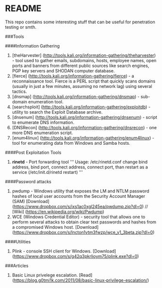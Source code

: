 # README
This repo contains some interesting stuff that can be useful for penetration testing or smth.

###Tools

####Information Gathering
1. [theHarvester] (http://tools.kali.org/information-gathering/theharvester) - tool used to gather emails, subdomains, hosts, employee names, open ports and banners from different public sources like search engines, PGP key servers and SHODAN computer database.
2. [fierce] (http://tools.kali.org/information-gathering/fierce) - a reconnaissance tool. Fierce is a PERL script that quickly scans domains (usually in just a few minutes, assuming no network lag) using several tactics.
3. [dnsmap] (http://tools.kali.org/information-gathering/dnsmap) - sub-domain enumeration tool.
4. [searchsploit] (http://tools.kali.org/information-gathering/exploitdb) - utility to search the Exploit Database archive.
5. [dnsenum] (http://tools.kali.org/information-gathering/dnsenum) - script to enumerate DNS information.
6. [DNSRecon] (http://tools.kali.org/information-gathering/dnsrecon) - one more DNS enumeration script.
7. [enum4linux] (http://tools.kali.org/information-gathering/enum4linux) - tool for enumerating data from Windows and Samba hosts.

####Post Exploitation Tools
1. **rinetd** - Port forwarding tool
'''
Usage: /etc/rinetd.conf
change bind address, bind port, connect address, connect port, than restart as a service (/etc/init.d/rinetd restart)
'''

####Password attacks
1. pwdump - Windows utility that exposes the LM and NTLM password hashes of local user accounts from the Security Account Manager (SAM) 
[Download] (https://www.dropbox.com/s/ixs1ac0xgl245ea/pwdump.zip?dl=0) //
[Wiki] (https://en.wikipedia.org/wiki/Pwdump)
2. WCE (Windows Credential Editor) - security tool that allows one to perform several attacks to obtain clear text passwords and hashes from a compromised Windows host.
[Download] (https://www.dropbox.com/s/lncton1vtm3fwzp/wce_v1_3beta.zip?dl=0)

####Utilities
1. Plink - console SSH client for Windows.
[Download] (https://www.dropbox.com/s/g42q3pkrlioym75/plink.exe?dl=0)

###Articles
1. Basic Linux privelege escalation.
[Read] (https://blog.g0tmi1k.com/2011/08/basic-linux-privilege-escalation/)
